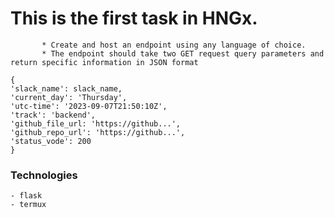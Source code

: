
# This is the first task in HNGx.
 ``` Task : 
        * Create and host an endpoint using any language of choice.
        * The endpoint should take two GET request query parameters and return specific information in JSON format

```
```
{
'slack_name': slack_name,
'current_day': 'Thursday',
'utc-time': '2023-09-07T21:50:10Z',
'track': 'backend',
'github_file_url: 'https://github...',
'github_repo_url': 'https://github...',
'status_vode': 200
}

```

### Technologies
    - flask
    - termux
        
